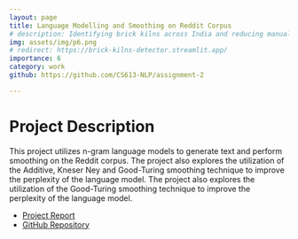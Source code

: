 ```yaml
---
layout: page
title: Language Modelling and Smoothing on Reddit Corpus
# description: Identifying brick kilns across India and reducing manual annotation efforts using active learning by 30%.
img: assets/img/p6.png
# redirect: https://brick-kilns-detector.streamlit.app/
importance: 6
category: work
github: https://github.com/CS613-NLP/assignment-2

---
```


# Project Description

This project utilizes n-gram language models to generate text and perform smoothing on the Reddit corpus. The project also explores the utilization of the Additive, Kneser Ney and Good-Turing smoothing technique to improve the perplexity of the language model. The project also explores the utilization of the Good-Turing smoothing technique to improve the perplexity of the language model.


- [Project Report](https://github.com/CS613-NLP/assignment-2/blob/main/Tasks_and_Results.pdf)
- [GitHub Repository](https://github.com/CS613-NLP/assignment-2)


